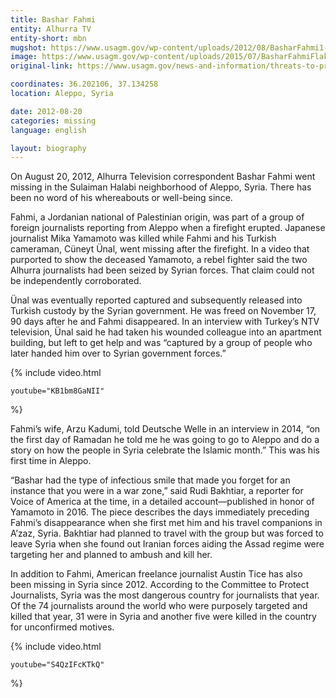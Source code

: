 ```yaml
---
title: Bashar Fahmi
entity: Alhurra TV
entity-short: mbn
mugshot: https://www.usagm.gov/wp-content/uploads/2012/08/BasharFahmi1-e1500409276761-200x200.png
image: https://www.usagm.gov/wp-content/uploads/2015/07/BasharFahmiFlakJacket.jpeg
original-link: https://www.usagm.gov/news-and-information/threats-to-press/bashar-fahmi/

coordinates: 36.202106, 37.134258
location: Aleppo, Syria

date: 2012-08-20
categories: missing
language: english

layout: biography
---
```


On August 20, 2012, Alhurra Television correspondent Bashar Fahmi went missing in the Sulaiman Halabi neighborhood of Aleppo, Syria. There has been no word of his whereabouts or well-being since.

Fahmi, a Jordanian national of Palestinian origin, was part of a group of foreign journalists reporting from Aleppo when a firefight erupted. Japanese journalist Mika Yamamoto was killed while Fahmi and his Turkish cameraman, Cüneyt Ünal, went missing after the firefight. In a video that purported to show the deceased Yamamoto, a rebel fighter said the two Alhurra journalists had been seized by Syrian forces. That claim could not be independently corroborated.

Ünal was eventually reported captured and subsequently released into Turkish custody by the Syrian government. He was freed on November 17, 90 days after he and Fahmi disappeared. In an interview with Turkey’s NTV television, Ünal said he had taken his wounded colleague into an apartment building, but left to get help and was “captured by a group of people who later handed him over to Syrian government forces.”


{% include video.html

	youtube="KB1bm8GaNII"

%}




Fahmi’s wife, Arzu Kadumi, told Deutsche Welle in an interview in 2014, “on the first day of Ramadan he told me he was going to go to Aleppo and do a story on how the people in Syria celebrate the Islamic month.” This was his first time in Aleppo.

“Bashar had the type of infectious smile that made you forget for an instance that you were in a war zone,” said Rudi Bakhtiar, a reporter for Voice of America at the time, in a detailed account—published in honor of Yamamoto in 2016. The piece describes the days immediately preceding Fahmi’s disappearance when she first met him and his travel companions in A’zaz, Syria. Bakhtiar had planned to travel with the group but was forced to leave Syria when she found out Iranian forces aiding the Assad regime were targeting her and planned to ambush and kill her.

In addition to Fahmi, American freelance journalist Austin Tice has also been missing in Syria since 2012. According to the Committee to Protect Journalists, Syria was the most dangerous country for journalists that year. Of the 74 journalists around the world who were purposely targeted and killed that year, 31 were in Syria and another five were killed in the country for unconfirmed motives.



{% include video.html

	youtube="S4QzIFcKTkQ"

%}


